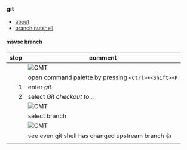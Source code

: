 ### git 
+ [about](https://git-scm.com/about)
+ [branch nutshell][gitBranch]


#### msvsc branch
| step  | comment                                                       
| ----: | ----                                                          
|		| ![CMT ](./e_scr/msvsc_branch_20181217_00.png)
|		| open command palette by pressing `<Ctrl>+<Shift>+P`
|1      | enter *git*
|2      | select *Git checkout to ..*
|		| ![CMT ](./e_scr/msvsc_branch_20181217_01.png)
|		| select branch
|		| ![CMT ](./e_scr/msvsc_branch_20181217_02.png)
|		| see even git shell has changed upstream branch :+1:

[gitBranch]: https://git-scm.com/book/en/v2/Git-Branching-Branches-in-a-Nutshell
